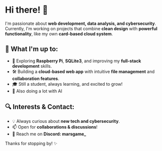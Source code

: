 # Hi there! 👋  

I'm passionate about **web development, data analysis, and cybersecurity**. Currently, I'm working on projects that combine **clean design** with **powerful functionality**, like my own **card-based cloud system**.  

## 🚀 What I'm up to:  
- 🌱 Exploring **Raspberry Pi**, **SQLite3**, and improving my **full-stack development** skills.  
- 🛠️ Building a **cloud-based web app** with intuitive **file management** and **collaboration features**.  
- 🎓 Still a student, always learning, and excited to grow!
- 🤖 Also doing a lot with AI

## 🔍 Interests & Contact:  
- 💡 Always curious about **new tech and cybersecurity**.  
- 📫 Open for **collaborations & discussions**!  
- 💬 Reach me on **Discord: marsgame_**  

Thanks for stopping by! ✨  

